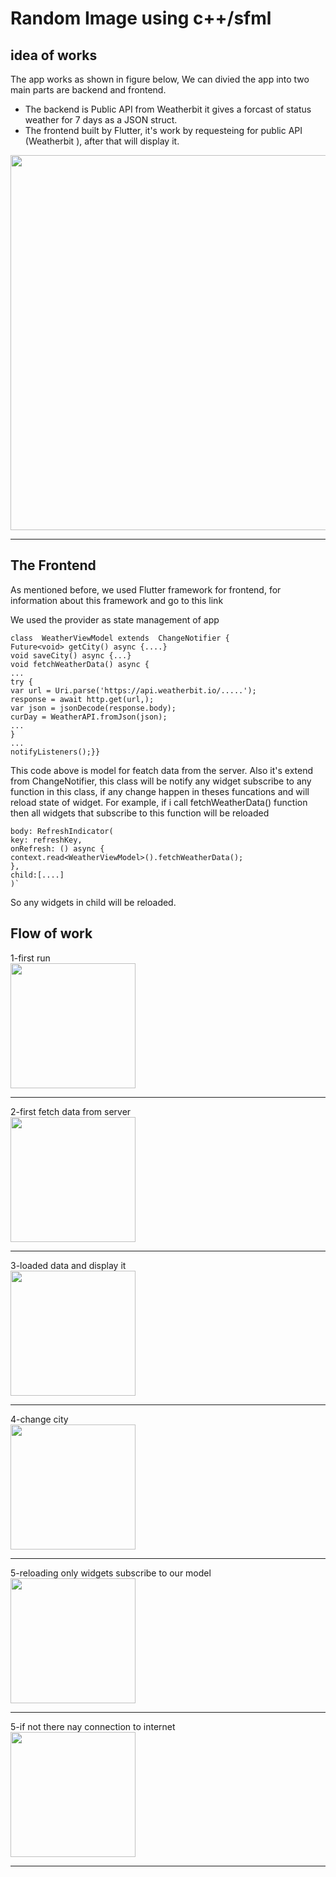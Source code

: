 # Random Image using c++/sfml

## idea of works
The app works as shown in figure below, We can divied the app into two main parts are backend and frontend.

-   The backend is Public API from Weatherbit it gives a forcast of status weather for 7 days as a JSON struct.
-   The frontend built by Flutter, it's work by requesteing for public API (Weatherbit ), after that will display it.
 <img width=600 src="https://github.com/MohammadTeeU/weather-app/blob/main/screenshots/flow.png"/>
<hr>

    

## The Frontend

As mentioned before, we used Flutter framework for frontend, for information about this framework and go to this link

We used the provider as state management of app

    class  WeatherViewModel extends  ChangeNotifier {
    Future<void> getCity() async {....}
    void saveCity() async {...}
    void fetchWeatherData() async {
    ...
    try {
    var url = Uri.parse('https://api.weatherbit.io/.....');
    response = await http.get(url,);
    var json = jsonDecode(response.body);
    curDay = WeatherAPI.fromJson(json);
    ...
    }
    ...
    notifyListeners();}}
This code above is model for featch data from the server. Also it's extend from ChangeNotifier, this class will be notify any widget subscribe to any function in this class, if any change happen in theses funcations and will reload state of widget. For example, if i call fetchWeatherData() function then all widgets that subscribe to this function will be reloaded

    body: RefreshIndicator(
    key: refreshKey,
    onRefresh: () async {
    context.read<WeatherViewModel>().fetchWeatherData();
    },
    child:[....] 
    )`
So any widgets in child will be reloaded.

## Flow of work
1-first run<br>
 <img width=200 src="https://github.com/MohammadTeeU/weather-app/blob/main/screenshots/5.png"/>
<hr>
2-first fetch data from server<br>
 <img width=200 src="https://github.com/MohammadTeeU/weather-app/blob/main/screenshots/7.png"/>
<hr>
3-loaded data and display it<br>
 <img width=200 src="https://github.com/MohammadTeeU/weather-app/blob/main/screenshots/1.png"/>
<hr>
4-change city<br>
 <img width=200 src="https://github.com/MohammadTeeU/weather-app/blob/main/screenshots/3.png"/>
<hr>
5-reloading only widgets subscribe to our model<br>
 <img width=200 src="https://github.com/MohammadTeeU/weather-app/blob/main/screenshots/7.png"/>
<hr>
5-if not there nay connection to internet<br>
 <img width=200 src="https://github.com/MohammadTeeU/weather-app/blob/main/screenshots/6.png"/>
<hr>
